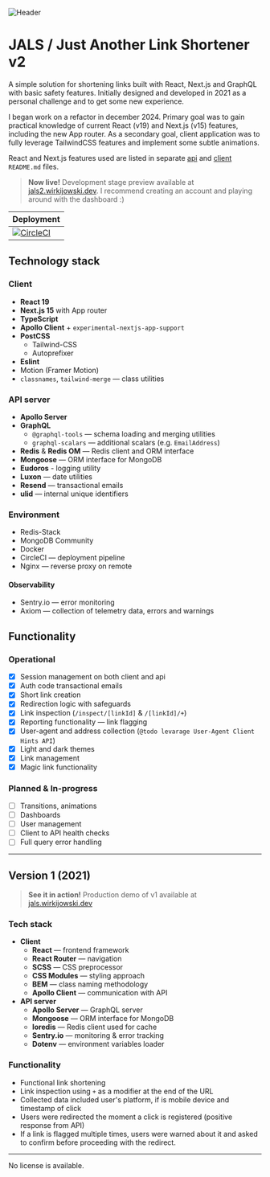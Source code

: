 ![Header](./header.png)

# JALS / Just Another Link Shortener v2

A simple solution for shortening links built with React, Next.js and GraphQL with basic safety features. Initially designed and developed in 2021 as a personal challenge and to get some new experience.

I began work on a refactor in december 2024. Primary goal was to gain practical knowledge of current React (v19) and Next.js (v15) features, including the new App router. As a secondary goal, client application was to fully leverage TailwindCSS features and implement some subtle animations.

React and Next.js features used are listed in separate [api](./api/README.md) and [client](./client/README.md) `README.md` files.

> **Now live!** Development stage preview available at [jals2.wirkijowski.dev](https://jals2.wirkijowski.dev/). I recommend creating an account and playing around with the dashboard :)

| Deployment |
|------------|
| [![CircleCI](https://dl.circleci.com/status-badge/img/circleci/8Np7CK78S4uw4ebGLepWmK/MzQiBDF67dqMd44rGhkv6K/tree/deploy-prod.svg?style=svg)](https://dl.circleci.com/status-badge/redirect/circleci/8Np7CK78S4uw4ebGLepWmK/MzQiBDF67dqMd44rGhkv6K/tree/deploy-prod) |

## Technology stack

###  Client

- **React 19**
- **Next.js 15** with App router
- **TypeScript**
- **Apollo Client** + `experimental-nextjs-app-support` 
- **PostCSS**
  - Tailwind-CSS
  - Autoprefixer
- **Eslint**
- Motion (Framer Motion)
- `classnames`, `tailwind-merge` — class utilities

### API server

- **Apollo Server**
- **GraphQL**
  - `@graphql-tools` — schema loading and merging utilities
  - `graphql-scalars` — additional scalars (e.g. `EmailAddress`)
- **Redis** & **Redis OM** — Redis client and ORM interface
- **Mongoose** — ORM interface for MongoDB
- **Eudoros** - logging utility
- **Luxon** — date utilities
- **Resend** — transactional emails
- **ulid** — internal unique identifiers

### Environment

- Redis-Stack
- MongoDB Community
- Docker
- CircleCI — deployment pipeline
- Nginx — reverse proxy on remote

#### Observability
- Sentry.io — error monitoring
- Axiom — collection of telemetry data, errors and warnings

## Functionality

### Operational
- [x] Session management on both client and api
- [x] Auth code transactional emails
- [x] Short link creation
- [x] Redirection logic with safeguards
- [x] Link inspection (`/inspect/[linkId]` & `/[linkId]/+`)
- [x] Reporting functionality — link flagging
- [x] User-agent and address collection (`@todo levarage User-Agent Client Hints API`)
- [x] Light and dark themes
- [x] Link management
- [x] Magic link functionality

### Planned & In-progress
- [ ] Transitions, animations
- [ ] Dashboards
- [ ] User management
- [ ] Client to API health checks
- [ ] Full query error handling

---
## Version 1 (2021)

> **See it in action!** Production demo of v1 available at [jals.wirkijowski.dev](https://jals.wirkijowski.dev/)

### Tech stack
- **Client**
  - **React** — frontend framework
  - **React Router** — navigation
  - **SCSS** — CSS preprocessor
  - **CSS Modules** — styling approach
  - **BEM** — class naming methodology
  - **Apollo Client** — communication with API
- **API server**
  - **Apollo Server** — GraphQL server
  - **Mongoose** — ORM interface for MongoDB
  - **Ioredis** — Redis client used for cache
  - **Sentry.io** — monitoring & error tracking
  - **Dotenv** — environment variables loader

### Functionality
- Functional link shortening
- Link inspection using `+` as a modifier at the end of the URL
- Collected data included user's platform, if is mobile device and timestamp of click
- Users were redirected the moment a click is registered (positive response from API)
- If a link is flagged multiple times, users were warned about it and asked to confirm before proceeding with the redirect.


---
No license is available.